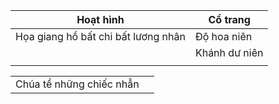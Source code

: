 
| Hoạt hình                           | Cổ trang      |
| ----------------------------------- | ------------- |
| Họa giang hồ bất chi bất lương nhân | Độ hoa niên   |
|                                     | Khánh dư niên |
|                                     |               |

|                          |     |
| ------------------------ | --- |
| Chúa tể những chiếc nhẫn |     |
